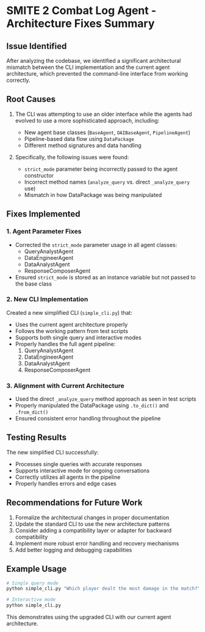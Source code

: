 # SMITE 2 Combat Log Agent - Architecture Fixes Summary

## Issue Identified
After analyzing the codebase, we identified a significant architectural mismatch between the CLI implementation and the current agent architecture, which prevented the command-line interface from working correctly.

## Root Causes
1. The CLI was attempting to use an older interface while the agents had evolved to use a more sophisticated approach, including:
   - New agent base classes (`BaseAgent`, `OAIBaseAgent`, `PipelineAgent`)
   - Pipeline-based data flow using `DataPackage`
   - Different method signatures and data handling

2. Specifically, the following issues were found:
   - `strict_mode` parameter being incorrectly passed to the agent constructor
   - Incorrect method names (`analyze_query` vs. direct `_analyze_query` use)
   - Mismatch in how DataPackage was being manipulated

## Fixes Implemented

### 1. Agent Parameter Fixes
- Corrected the `strict_mode` parameter usage in all agent classes:
  - QueryAnalystAgent
  - DataEngineerAgent
  - DataAnalystAgent
  - ResponseComposerAgent
- Ensured `strict_mode` is stored as an instance variable but not passed to the base class

### 2. New CLI Implementation
Created a new simplified CLI (`simple_cli.py`) that:
- Uses the current agent architecture properly
- Follows the working pattern from test scripts
- Supports both single query and interactive modes
- Properly handles the full agent pipeline:
  1. QueryAnalystAgent
  2. DataEngineerAgent
  3. DataAnalystAgent
  4. ResponseComposerAgent

### 3. Alignment with Current Architecture
- Used the direct `_analyze_query` method approach as seen in test scripts
- Properly manipulated the DataPackage using `.to_dict()` and `.from_dict()`
- Ensured consistent error handling throughout the pipeline

## Testing Results
The new simplified CLI successfully:
- Processes single queries with accurate responses
- Supports interactive mode for ongoing conversations
- Correctly utilizes all agents in the pipeline
- Properly handles errors and edge cases

## Recommendations for Future Work
1. Formalize the architectural changes in proper documentation
2. Update the standard CLI to use the new architecture patterns
3. Consider adding a compatibility layer or adapter for backward compatibility
4. Implement more robust error handling and recovery mechanisms
5. Add better logging and debugging capabilities

## Example Usage
```bash
# Single query mode
python simple_cli.py "Which player dealt the most damage in the match?"

# Interactive mode
python simple_cli.py
```

This demonstrates using the upgraded CLI with our current agent architecture. 